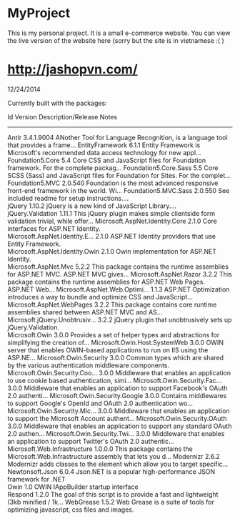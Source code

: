 MyProject
===========
This is my personal project. It is a small e-commerce website. You can view the live version of the website here (sorry but the site is in vietnamese :( )

http://jashopvn.com/
==================

12/24/2014

Currently built with the packages:

Id                             Version              Description/Release Notes                                                         
--                             -------              -------------------------                                                         
Antlr                          3.4.1.9004           ANother Tool for Language Recognition, is a language tool that provides a frame...
EntityFramework                6.1.1                Entity Framework is Microsoft's recommended data access technology for new appl...
Foundation5.Core               5.4                  Core CSS and JavaScript files for Foundation framework. For the complete packag...
Foundation5.Core.Sass          5.5                  Core SCSS (Sass) and JavaScript files for Foundation for Sites. For the complet...
Foundation5.MVC                2.0.540              Foundation is the most advanced responsive front-end framework in the world. Wi...
Foundation5.MVC.Sass           2.0.550              See included readme for setup instructions....                                    
jQuery                         1.10.2               jQuery is a new kind of JavaScript Library....                                    
jQuery.Validation              1.11.1               This jQuery plugin makes simple clientside form validation trivial, while offer...
Microsoft.AspNet.Identity.Core 2.1.0                Core interfaces for ASP.NET Identity.                                             
Microsoft.AspNet.Identity.E... 2.1.0                ASP.NET Identity providers that use Entity Framework.                             
Microsoft.AspNet.Identity.Owin 2.1.0                Owin implementation for ASP.NET Identity.                                         
Microsoft.AspNet.Mvc           5.2.2                This package contains the runtime assemblies for ASP.NET MVC. ASP.NET MVC gives...
Microsoft.AspNet.Razor         3.2.2                This package contains the runtime assemblies for ASP.NET Web Pages. ASP.NET Web...
Microsoft.AspNet.Web.Optimi... 1.1.3                ASP.NET Optimization introduces a way to bundle and optimize CSS and JavaScript...
Microsoft.AspNet.WebPages      3.2.2                This package contains core runtime assemblies shared between ASP.NET MVC and AS...
Microsoft.jQuery.Unobtrusiv... 3.2.2                jQuery plugin that unobtrusively sets up jQuery.Validation.                       
Microsoft.Owin                 3.0.0                Provides a set of helper types and abstractions for simplifying the creation of...
Microsoft.Owin.Host.SystemWeb  3.0.0                OWIN server that enables OWIN-based applications to run on IIS using the ASP.NE...
Microsoft.Owin.Security        3.0.0                Common types which are shared by the various authentication middleware components.
Microsoft.Owin.Security.Coo... 3.0.0                Middleware that enables an application to use cookie based authentication, simi...
Microsoft.Owin.Security.Fac... 3.0.0                Middleware that enables an application to support Facebook's OAuth 2.0 authenti...
Microsoft.Owin.Security.Google 3.0.0                Contains middlewares to support Google's OpenId and OAuth 2.0 authentication wo...
Microsoft.Owin.Security.Mic... 3.0.0                Middleware that enables an application to support the Microsoft Account authent...
Microsoft.Owin.Security.OAuth  3.0.0                Middleware that enables an application to support any standard OAuth 2.0 authen...
Microsoft.Owin.Security.Twi... 3.0.0                Middleware that enables an application to support Twitter's OAuth 2.0 authentic...
Microsoft.Web.Infrastructure   1.0.0.0              This package contains the Microsoft.Web.Infrastructure assembly that lets you d...
Modernizr                      2.6.2                Modernizr adds classes to the <html> element which allow you to target specific...
Newtonsoft.Json                6.0.4                Json.NET is a popular high-performance JSON framework for .NET                    
Owin                           1.0                  OWIN IAppBuilder startup interface                                                
Respond                        1.2.0                The goal of this script is to provide a fast and lightweight (3kb minified / 1k...
WebGrease                      1.5.2                Web Grease is a suite of tools for optimizing javascript, css files and images.
